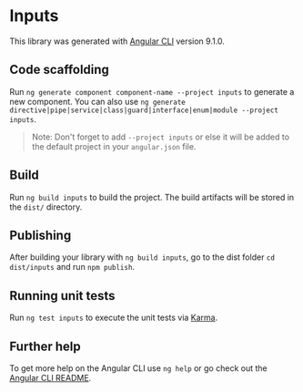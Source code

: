 # Inputs

This library was generated with [Angular CLI](https://github.com/angular/angular-cli) version 9.1.0.

## Code scaffolding

Run `ng generate component component-name --project inputs` to generate a new component. You can also use `ng generate directive|pipe|service|class|guard|interface|enum|module --project inputs`.
> Note: Don't forget to add `--project inputs` or else it will be added to the default project in your `angular.json` file. 

## Build

Run `ng build inputs` to build the project. The build artifacts will be stored in the `dist/` directory.

## Publishing

After building your library with `ng build inputs`, go to the dist folder `cd dist/inputs` and run `npm publish`.

## Running unit tests

Run `ng test inputs` to execute the unit tests via [Karma](https://karma-runner.github.io).

## Further help

To get more help on the Angular CLI use `ng help` or go check out the [Angular CLI README](https://github.com/angular/angular-cli/blob/master/README.md).
